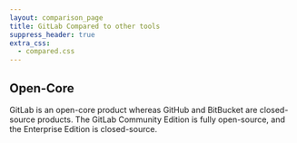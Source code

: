 ```yaml
---
layout: comparison_page
title: GitLab Compared to other tools
suppress_header: true
extra_css:
  - compared.css
---
```


## Open-Core
GitLab is an open-core product whereas GitHub and BitBucket are closed-source products. The GitLab Community Edition is fully open-source, and the Enterprise Edition is closed-source.